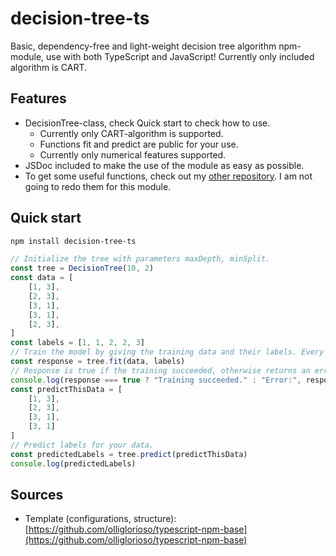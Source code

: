 # decision-tree-ts

Basic, dependency-free and light-weight decision tree algorithm npm-module, use with both TypeScript and JavaScript! Currently only included algorithm is CART.

## Features

- DecisionTree-class, check Quick start to check how to use.
  - Currently only CART-algorithm is supported.
  - Functions fit and predict are public for your use.
  - Currently only numerical features supported.
- JSDoc included to make the use of the module as easy as possible.
- To get some useful functions, check out my [other repository](https://github.com/olliglorioso/linear-regression-ts). I am not going to redo them for this module.

## Quick start

```bash
npm install decision-tree-ts
```

```typescript
// Initialize the tree with parameters maxDepth, minSplit.
const tree = DecisionTree(10, 2)
const data = [
    [1, 3],
    [2, 3],
    [3, 1],
    [3, 1],
    [2, 3],
]
const labels = [1, 1, 2, 2, 3]
// Train the model by giving the training data and their labels. Every column is one feature in the data.
const response = tree.fit(data, labels)
// Response is true if the training succeeded, otherwise returns an error message.
console.log(response === true ? "Training succeeded." : "Error:", response)
const predictThisData = [
    [1, 3],
    [2, 3],
    [3, 1],
    [3, 1]
]
// Predict labels for your data.
const predictedLabels = tree.predict(predictThisData)
console.log(predictedLabels)
```

## Sources

- Template (configurations, structure): [https://github.com/olliglorioso/typescript-npm-base](https://github.com/olliglorioso/typescript-npm-base)